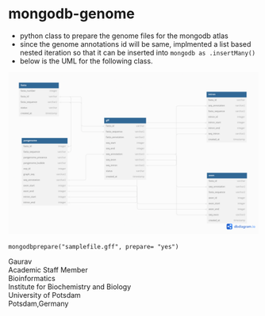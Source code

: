 # mongodb-genome

- python class to prepare the genome files for the mongodb atlas
- since the genome annotations id will be same, implmented a list based nested iteration so that it can be inserted into ``` mongodb as .insertMany() ```
- below is the UML for the following class.

<img src = "https://github.com/gauravcodepro/mongodb-genome/blob/main/UML.png" >
  
```
mongodbprepare("samplefile.gff", prepare= "yes")
```

Gaurav \
Academic Staff Member \
Bioinformatics \
Institute for Biochemistry and Biology \
University of Potsdam \
Potsdam,Germany

